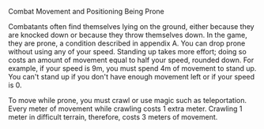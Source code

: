 Combat
Movement and Positioning
Being Prone
<p>
  Combatants often find themselves lying on the ground, either because they are knocked down or because they throw themselves down. In the game, they are prone, a condition described in appendix A. You can drop prone without using any of your speed. Standing up takes more effort; doing so costs an amount of movement equal to half your speed, rounded down. For example, if your speed is 9m, you must spend 4m of movement to stand up. You can't stand up if you don't have enough movement left or if your speed is 0.
</p>
<p>
  To move while prone, you must crawl or use magic such as teleportation. Every meter of movement while crawling costs 1 extra meter. Crawling 1 meter in difficult terrain, therefore, costs 3 meters of movement.
</p>
